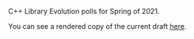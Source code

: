 C++ Library Evolution polls for Spring of 2021.

You can see a rendered copy of the current draft [here](https://api.csswg.org/bikeshed/?force=1&url=https://raw.githubusercontent.com/brycelelbach/wg21_p2368_2021_spring_library_evolution_polls/main/2021_spring_library_evolution_polls.bs).

